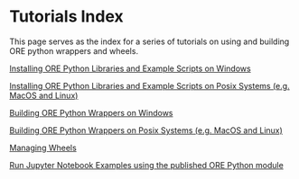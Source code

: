 
# Tutorials Index

This page serves as the index for a series of tutorials on using and building
ORE python wrappers and wheels.

[Installing ORE Python Libraries and Example Scripts on Windows](tutorials.01.install_windows.md)

[Installing ORE Python Libraries and Example Scripts on Posix Systems (e.g. MacOS and Linux)](tutorials.02.install_posix.md)

[Building ORE Python Wrappers on Windows](tutorials.03.build_windows.md)

[Building ORE Python Wrappers on Posix Systems (e.g. MacOS and Linux)](tutorials.04.build_posix.md)

[Managing Wheels](tutorials.05.wheels.md)

[Run Jupyter Notebook Examples using the published ORE Python module](tutorials.06.notebooks.md)

